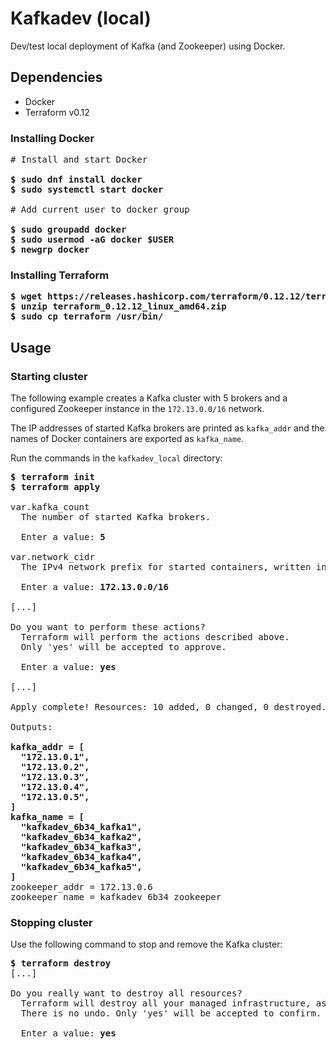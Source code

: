 # Kafkadev (local)

Dev/test local deployment of Kafka (and Zookeeper) using Docker.

## Dependencies
- Docker
- Terraform v0.12

### Installing Docker
<pre>
# Install and start Docker
<b>
$ sudo dnf install docker
$ sudo systemctl start docker
</b>
# Add current user to docker group
<b>
$ sudo groupadd docker
$ sudo usermod -aG docker $USER
$ newgrp docker 
</b></pre>

### Installing Terraform
<pre><b>$ wget https://releases.hashicorp.com/terraform/0.12.12/terraform_0.12.12_linux_amd64.zip
$ unzip terraform_0.12.12_linux_amd64.zip
$ sudo cp terraform /usr/bin/
</b></pre>

## Usage
### Starting cluster
The following example creates a Kafka cluster with 5 brokers and a configured Zookeeper instance in the `172.13.0.0/16` network. 

The IP addresses of started Kafka brokers are printed as `kafka_addr` and the names of Docker containers are exported as `kafka_name`.

Run the commands in the `kafkadev_local` directory:

<pre>
<b>$ terraform init</b>
<b>$ terraform apply</b>

var.kafka_count
  The number of started Kafka brokers.

  Enter a value: <b>5</b>

var.network_cidr
  The IPv4 network prefix for started containers, written in CIDR format, e.g. 172.13.0.0/16.

  Enter a value: <b>172.13.0.0/16</b>

[...]

Do you want to perform these actions?
  Terraform will perform the actions described above.
  Only 'yes' will be accepted to approve.

  Enter a value: <b>yes</b>

[...]

Apply complete! Resources: 10 added, 0 changed, 0 destroyed.

Outputs:
<b>
kafka_addr = [
  "172.13.0.1",
  "172.13.0.2",
  "172.13.0.3",
  "172.13.0.4",
  "172.13.0.5",
]
kafka_name = [
  "kafkadev_6b34_kafka1",
  "kafkadev_6b34_kafka2",
  "kafkadev_6b34_kafka3",
  "kafkadev_6b34_kafka4",
  "kafkadev_6b34_kafka5",
]</b>
zookeeper_addr = 172.13.0.6
zookeeper_name = kafkadev_6b34_zookeeper
</pre>
### Stopping cluster
Use the following command to stop and remove the Kafka cluster:

<pre>
<b>$ terraform destroy</b>
[...]

Do you really want to destroy all resources?
  Terraform will destroy all your managed infrastructure, as shown above.
  There is no undo. Only 'yes' will be accepted to confirm.

  Enter a value: <b>yes</b>
</pre>
